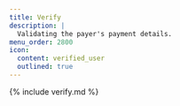 ```yaml
---
title: Verify
description: |
  Validating the payer's payment details.
menu_order: 2800
icon:
  content: verified_user
  outlined: true
---
```


{% include verify.md %}
